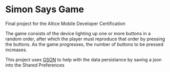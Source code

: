 # Simon Says Game
Final project for the Altice Mobile Developer Certification

The game consists of the device lighting up one or more buttons in a random order, after which the player must reproduce that order by pressing the buttons.
As the game progresses, the number of buttons to be pressed increases.

This project uses [GSON](https://github.com/google/gson) to help with the data persistance by saving a json into the Shared Preferences